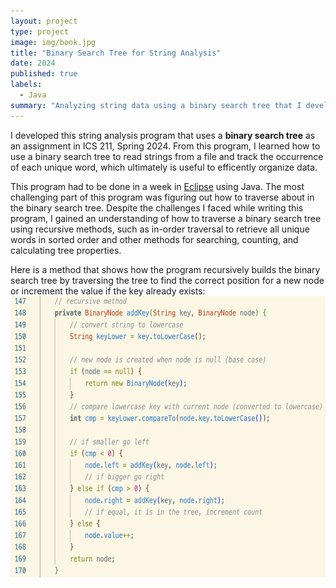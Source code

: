 ```yaml
---
layout: project
type: project
image: img/book.jpg
title: "Binary Search Tree for String Analysis"
date: 2024
published: true
labels:
  - Java
summary: "Analyzing string data using a binary search tree that I developed in ICS 211."
---
```


I developed this string analysis program that uses a <b>binary search tree</b> as an assignment in ICS 211, Spring 2024. From this program, I learned how to use a binary search tree to read strings from a file and track the occurrence of each unique word, which ultimately is useful to efficently organize data.

This program had to be done in a week in [Eclipse](https://eclipseide.org/) using Java. The most challenging part of this program was figuring out how to traverse about in the binary search tree. Despite the challenges I faced while writing this program, I gained an understanding of how to traverse a binary search tree using recursive methods, such as in-order traversal to retrieve all unique words in sorted order and other methods for searching, counting, and calculating tree properties. 

Here is a method that shows how the program recursively builds the binary search tree by traversing the tree to find the correct position for a new node or increment the value if the key already exists:
<img class="img-fluid" src="../img/addKey.png" width = "700" height = "450">

